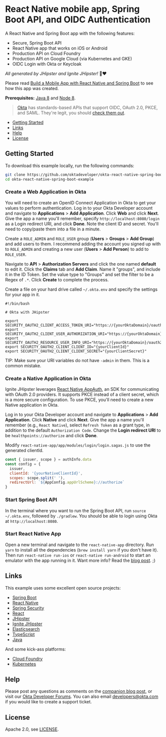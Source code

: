 # React Native mobile app, Spring Boot API, and OIDC Authentication
 
A React Native and Spring Boot app with the following features:

* Secure, Spring Boot API
* React Native app that works on iOS or Android
* Production API on Cloud Foundry
* Production API on Google Cloud (via Kubernetes and GKE)
* OIDC Login with Okta or Keycloak

_All generated by JHipster and Ignite JHipster!_ 👏❤️

Please read [Build a Mobile App with React Native and Spring Boot](https://developer.okta.com/blog/2018/10/10/react-native-spring-boot-mobile-app) to see how this app was created.

**Prerequisites:** [Java 8](http://www.oracle.com/technetwork/java/javase/downloads/jdk8-downloads-2133151.html) and [Node 8](https://nodejs.org).

> [Okta](https://developer.okta.com/) has standards-based APIs that support OIDC, OAuth 2.0, PKCE, and SAML. They're legit, you should [check them out](https://developer.okta.com/reference/).

* [Getting Started](#getting-started)
* [Links](#links)
* [Help](#help)
* [License](#license)

## Getting Started

To download this example locally, run the following commands:

```bash
git clone https://github.com/oktadeveloper/okta-react-native-spring-boot-example.git
cd okta-react-native-spring-boot-example
```

### Create a Web Application in Okta

You will need to create an OpenID Connect Application in Okta to get your values to perform authentication. 
Log in to your Okta Developer account and navigate to **Applications** > **Add Application**. Click **Web** and click **Next**. Give the app a name you'll remember, specify `http://localhost:8080/login` as a Login redirect URI, and click **Done**. Note the client ID and secret. You'll need to copy/paste them into a file in a minute.

Create a `ROLE_ADMIN` and `ROLE_USER` group (**Users** > **Groups** > **Add Group**) and add users to them. I recommend adding the account you signed up with to `ROLE_ADMIN` and creating a new user (**Users** > **Add Person**) to add to `ROLE_USER`.

Navigate to **API** > **Authorization Servers** and click the one named **default** to edit it. Click the **Claims** tab and **Add Claim**. Name it "groups", and include it in the ID Token. Set the value type to "Groups" and set the filter to be a Regex of `.*`. Click **Create** to complete the process.

Create a file on your hard drive called `~/.okta.env` and specify the settings for your app in it.

```
#!/bin/bash

# Okta with JHipster

export SECURITY_OAUTH2_CLIENT_ACCESS_TOKEN_URI="https://{yourOktaDomain}/oauth2/default/v1/token"
export SECURITY_OAUTH2_CLIENT_USER_AUTHORIZATION_URI="https://{yourOktaDomain}/oauth2/default/v1/authorize"
export SECURITY_OAUTH2_RESOURCE_USER_INFO_URI="https://{yourOktaDomain}/oauth2/default/v1/userinfo"
export SECURITY_OAUTH2_CLIENT_CLIENT_ID="{yourClientId}"
export SECURITY_OAUTH2_CLIENT_CLIENT_SECRET="{yourClientSecret}"
```

TIP: Make sure your URI variables do not have `-admin` in them. This is a common mistake.

### Create a Native Application in Okta

Ignite JHipster leverages [React Native AppAuth](https://github.com/FormidableLabs/react-native-app-auth), an SDK for communicating with OAuth 2.0 providers. It supports PKCE instead of a client secret, which is a more secure configuration. To use PKCE, you'll need to create a new Native application in Okta.

Log in to your Okta Developer account and navigate to **Applications** > **Add Application**. Click **Native** and click **Next**. Give the app a name you'll remember (e.g., `React Native`), select `Refresh Token` as a grant type, in addition to the default `Authorization Code`. Change the **Login redirect URI** to be `healthpoints://authorize` and click **Done**.

Modify `react-native-app/app/modules/login/login.sagas.js` to use the generated clientId.

```js
const { issuer, scope } = authInfo.data
const config = {
  issuer,
  clientId: '{yourNativeClientId}',
  scopes: scope.split(' '),
  redirectUrl: `${AppConfig.appUrlScheme}://authorize`
}
```

### Start Spring Boot API 

In the terminal where you want to run the Spring Boot API, run `source ~/.okta.env`, followed by `./gradlew`. You should be able to login using Okta at `http://localhost:8080`.

### Start React Native App

Open a new terminal and navigate to the `react-native-app` directory. Run `yarn` to install all the dependencies (`brew install yarn` if you don't have it). Then run `react-native run-ios` or `react-native run-android` to start an emulator with the app running in it. Want more info? Read the [blog post](https://developer.okta.com/blog/2018/10/10/react-native-spring-boot-mobile-app). ;)

## Links

This example uses some excellent open source projects:

* [Spring Boot](https://spring.io/projects/spring-boot)
* [React Native](https://facebook.github.io/react-native/)
* [Spring Security](https://spring.io/projects/spring-security)
* [React](https://reactjs.org/)
* [JHipster](https://www.jhipster.tech/)
* [Ignite JHipster](https://github.com/ruddell/ignite-jhipster)
* [Elasticsearch](https://www.elastic.co/products/elasticsearch)
* [TypeScript](https://www.typescriptlang.org/)
* [Java](https://openjdk.java.net/)

And some kick-ass platforms:

* [Cloud Foundry](https://www.cloudfoundry.org/)
* [Kubernetes](https://kubernetes.io/)

## Help

Please post any questions as comments on the [companion blog post](https://developer.okta.com/blog/2018/10/10/react-native-spring-boot-mobile-app), or visit our [Okta Developer Forums](https://devforum.okta.com/). You can also email developers@okta.com if you would like to create a support ticket.

## License

Apache 2.0, see [LICENSE](LICENSE).
